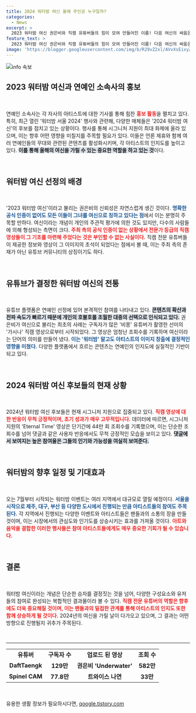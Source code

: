 ```yaml
---
title: 2024 워터밤 여신 올해 주인공 누구일까?
categories:
  - News
excerpt: >
  2023 워터밤 여신 권은비와 직캠 유튜버들의 힘이 모여 만들어진 이름! 다음 여신의 싸움은? 시그니처 지원이 두드러진 활약을 보인 가운데, 여름의 주인공은 바로 당신이 될 수 있습니다!
feature_text: >
  2023 워터밤 여신 권은비와 직캠 유튜버들의 힘이 모여 만들어진 이름! 다음 여신의 싸움은? 시그니처 지원이 두드러진 활약을 보인 가운데, 여름의 주인공은 바로 당신이 될 수 있습니다!
image: 'https://blogger.googleusercontent.com/img/b/R29vZ2xl/AVvXsEixyZcFfHzMRdzZMjFBmAUKJYCLCGyLL1o632UiGVXcaFdKo_bkvkuCioo0uUKlGfBVcT3P84aROyZIXSBEx3Aw5nCQ3pTgDom1WDC4m8eifvWiAmWEEVb4x6G_l8C0QH225ldMjyaFvpxGEBGNO37VmDTDMHGhJPq73UglMfDca1-0aw/s1600/blogspot.png'
---
```


<p><img src="https://blogger.googleusercontent.com/img/b/R29vZ2xl/AVvXsEixyZcFfHzMRdzZMjFBmAUKJYCLCGyLL1o632UiGVXcaFdKo_bkvkuCioo0uUKlGfBVcT3P84aROyZIXSBEx3Aw5nCQ3pTgDom1WDC4m8eifvWiAmWEEVb4x6G_l8C0QH225ldMjyaFvpxGEBGNO37VmDTDMHGhJPq73UglMfDca1-0aw/s1600/blogspot.png" alt="info 속보" /></p>

<h2 data-ke-size="size26">2023 워터밤 여신과 연예인 소속사의 홍보</h2>

<p data-ke-size="size16">&nbsp;</p>

<p>연예인 소속사는 각 자사의 아티스트에 대한 기사를 통해 힘찬 <b><span style="color: #ee2323;">홍보 활동</span></b>을 펼치고 있다. 특히, 최근 열린 '워터밤 서울 2024' 행사와 관련해, 다양한 매체들은 '2024 워터밤 여신'의 후보를 점치고 있는 상황이다. 행사를 통해 시그니처 지원이 최대 화제에 올라 있으며, 이는 향후 어떤 영향을 미칠지를 주목할 필요가 있다. 이들은 언론 제휴와 함께 여러 연예인들의 무대와 관련된 콘텐츠를 활성화시키며, 각 아티스트의 인지도를 높이고 있다. <b><span style="background-color: #21538527;">이를 통해 올해의 여신을 가릴 수 있는 중요한 역할을 하고 있는 것</span></b>이다.</p>

<p data-ke-size="size16">&nbsp;</p>

<h2 data-ke-size="size26">워터밤 여신 선정의 배경</h2>

<p data-ke-size="size16">&nbsp;</p>

<p>'2023 워터밤 여신'이라고 불리는 권은비의 신뢰성은 자연스럽게 생긴 것이다. <b><span style="color: #1a5490;">명확한 공식 인증이 없어도 모든 이들이 그녀를 여신으로 칭하고 있다는 점</span></b>에서 이는 분명히 주목할 만하다. 여신이라는 개념이 개인의 주관적 평가에 의한 것도 있지만, 다수의 사람들에 의해 형성되는 측면이 크다. <b><span style="color: #ee2323;">주최 측의 공식 인증이 없는 상황에서 전문가 등급의 직캠 영상들이 그 기초를 마련해 주었다는 것은 부인할 수 없는 사실이다.</span></b> 직캠 전문 유튜버들이 제공한 정보와 영상이 그 이미지의 초석이 되었다는 점에서 볼 때, 이는 주최 측의 존재가 아닌 유튜브 커뮤니티의 상징이기도 하다.</p>

<p data-ke-size="size16">&nbsp;</p>

<h2 data-ke-size="size26">유튜브가 결정한 워터밤 여신의 전통</h2>

<p data-ke-size="size16">&nbsp;</p>

<p>유튜브 플랫폼은 연예인 선정에 있어 본격적인 참여를 나타내고 있다. <b><span style="background-color: #21538527;">콘텐츠의 확산과 전파 속도가 빠르기 때문에 개인의 호불호를 초월한 대중의 선택으로 인식되고 있다.</span></b> 권은비가 여신으로 불리는 최초의 사례는 구독자가 많은 '비몽' 유튜버가 촬영한 선미의 '가시나' 직캠 영상으로부터 시작되었다. 그 영상은 엄청난 조회수를 기록하며 여신이라는 단어의 의미를 만들어 냈다. <b><span style="color: #1a5490;">이는 '워터밤' 말고도 아티스트의 이미지 창출에 결정적인 영향을 미쳤다.</span></b> 다양한 플랫폼에서 흐르는 콘텐츠는 연예인의 인지도에 실질적인 기반이 되고 있다. </p>

<p data-ke-size="size16">&nbsp;</p>

<h2 data-ke-size="size26">2024 워터밤 여신 후보들의 현재 상황</h2>

<p data-ke-size="size16">&nbsp;</p>

<p>2024년 워터밤 여신 후보들은 현재 시그니처 지원으로 집중되고 있다. <b><span style="color: #ee2323;">직캠 영상에 대한 반응이 무척 긍정적이며, 초기 성과가 매우 고무적입니다.</span></b> 데이터에 따르면, 시그니처 지원의 'Eternal Time' 영상은 단기간에 44만 회 조회수를 기록했으며, 이는 단순한 조회수를 넘어 댓글과 같은 사용자 반응에서도 무척 긍정적인 모습을 보이고 있다. <b><span style="background-color: #21538527;">댓글에서 보여지는 높은 참여율은 그들의 인기와 가능성을 여실히 보여준다.</span></b></p>

<p data-ke-size="size16">&nbsp;</p>

<h2 data-ke-size="size26">워터밤의 향후 일정 및 기대효과</h2>

<p data-ke-size="size16">&nbsp;</p>

<p>오는 7월부터 시작되는 워터밤 이벤트는 여러 지역에서 대규모로 열릴 예정이다. <b><span style="color: #1a5490;">서울을 시작으로 제주, 대구, 부산 등 다양한 도시에서 진행되는 만큼 아티스트들의 참여도 주목된다.</span></b> 각 지역에서 진행되는 다양한 이벤트와 아티스트들은 팬들과의 소통의 장을 만들 것이며, 이는 시장에서의 관심도와 인기도를 상승시키는 효과를 가져올 것이다. <b><span style="color: #ee2323;">아트와 음악을 결합한 이러한 행사들은 참여 아티스트들에게도 매우 중요한 기회가 될 수 있습니다.</span></b></p>

<p data-ke-size="size16">&nbsp;</p>

<h2 data-ke-size="size26">결론</h2>

<p data-ke-size="size16">&nbsp;</p>

<p>워터밤 여신이라는 개념은 단순한 승자를 결정짓는 것을 넘어, 다양한 구성요소와 유저들의 참여로 완성되는 복합적인 결과물이라 볼 수 있다. <b><span style="color: #ee2323;">직캠 전문 유튜버의 역할은 향후에도 더욱 중요해질 것이며, 이는 팬들과의 밀접한 관계를 통해 아티스트의 인지도 또한 함께 상승하게 될 것이다.</span></b> 2024년의 여신을 가릴 날이 다가오고 있으며, 그 결과는 어떤 방향으로 진행될지 귀추가 주목된다.</p>

<p data-ke-size="size16">&nbsp;</p>

<hr />

<table style="width: 100%; border-collapse: collapse;">
    <tr>
        <td style="text-align: center; height: 17px;"><b>유튜버</b></td>
        <td style="text-align: center; height: 17px;"><b>구독자 수</b></td>
        <td style="text-align: center; height: 17px;"><b>업로드 된 영상</b></td>
        <td style="text-align: center; height: 17px;"><b>조회 수</b></td>
    </tr>
    <tr>
        <td style="text-align: center; height: 17px;"><b>DaftTaengk</b></td>
        <td style="text-align: center; height: 17px;"><b>129만</b></td>
        <td style="text-align: center; height: 17px;"><b>권은비 'Underwater'</b></td>
        <td style="text-align: center; height: 17px;"><b>582만</b></td>
    </tr>
    <tr>
        <td style="text-align: center; height: 17px;"><b>Spinel CAM</b></td>
        <td style="text-align: center; height: 17px;"><b>77.8만</b></td>
        <td style="text-align: center; height: 17px;"><b>트와이스 나연</b></td>
        <td style="text-align: center; height: 17px;"><b>33만</b></td>
    </tr>
</table>

<p data-ke-size="size16">&nbsp;</p>
유용한 생활 정보가 필요하시다면, <a href="https://qoogle.tistory.com" rel="dofollow">qoogle.tistory.com</a>


